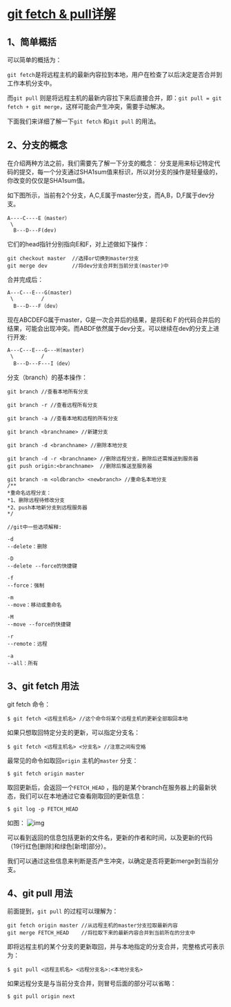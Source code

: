 # [git fetch & pull详解](https://www.cnblogs.com/runnerjack/p/9342362.html)



## 1、简单概括

可以简单的概括为：

`git fetch`是将远程主机的最新内容拉到本地，用户在检查了以后决定是否合并到工作本机分支中。

而`git pull` 则是将远程主机的最新内容拉下来后直接合并，即：`git pull = git fetch + git merge`，这样可能会产生冲突，需要手动解决。

下面我们来详细了解一下`git fetch` 和`git pull` 的用法。 



## 2、分支的概念

在介绍两种方法之前，我们需要先了解一下分支的概念： 
分支是用来标记特定代码的提交，每一个分支通过SHA1sum值来标识，所以对分支的操作是轻量级的，你改变的仅仅是SHA1sum值。

如下图所示，当前有2个分支，A,C,E属于master分支，而A,B，D,F属于dev分支。

```
A----C----E（master）
 \
  B---D---F(dev)
```

它们的head指针分别指向E和F，对上述做如下操作：

```
git checkout master  //选择or切换到master分支
git merge dev        //将dev分支合并到当前分支(master)中
```

合并完成后：

```
A---C---E---G(master)
 \         /
  B---D---F（dev）
```

现在ABCDEFG属于master，G是一次合并后的结果，是将E和Ｆ的代码合并后的结果，可能会出现冲突。而ABDF依然属于dev分支。可以继续在dev的分支上进行开发:

```
A---C---E---G---H(master)
 \         /
  B---D---F---I（dev）
```

分支（branch）的基本操作：

```
git branch //查看本地所有分支 

git branch -r //查看远程所有分支

git branch -a //查看本地和远程的所有分支

git branch <branchname> //新建分支

git branch -d <branchname> //删除本地分支

git branch -d -r <branchname> //删除远程分支，删除后还需推送到服务器
git push origin:<branchname>  //删除后推送至服务器

git branch -m <oldbranch> <newbranch> //重命名本地分支
/**
*重命名远程分支：
*1、删除远程待修改分支
*2、push本地新分支到远程服务器
*/

//git中一些选项解释:

-d
--delete：删除

-D
--delete --force的快捷键

-f
--force：强制

-m
--move：移动或重命名

-M
--move --force的快捷键

-r
--remote：远程

-a
--all：所有
```

 

## 3、git fetch 用法

git fetch 命令：

```
$ git fetch <远程主机名> //这个命令将某个远程主机的更新全部取回本地
```

如果只想取回特定分支的更新，可以指定分支名：

```
$ git fetch <远程主机名> <分支名> //注意之间有空格
```

最常见的命令如取回`origin` 主机的`master` 分支：

```
$ git fetch origin master
```

取回更新后，会返回一个`FETCH_HEAD` ，指的是某个branch在服务器上的最新状态，我们可以在本地通过它查看刚取回的更新信息：

```
$ git log -p FETCH_HEAD
```

如图： 
![img](http://kmknkk.oss-cn-beijing.aliyuncs.com/image/fetch.png)

可以看到返回的信息包括更新的文件名，更新的作者和时间，以及更新的代码（19行红色[删除]和绿色[新增]部分）。

我们可以通过这些信息来判断是否产生冲突，以确定是否将更新merge到当前分支。 



## 4、git pull 用法

前面提到，`git pull` 的过程可以理解为：

```
git fetch origin master //从远程主机的master分支拉取最新内容 
git merge FETCH_HEAD    //将拉取下来的最新内容合并到当前所在的分支中
```

即将远程主机的某个分支的更新取回，并与本地指定的分支合并，完整格式可表示为：

```
$ git pull <远程主机名> <远程分支名>:<本地分支名>
```

如果远程分支是与当前分支合并，则冒号后面的部分可以省略：

```bash
$ git pull origin next
```



